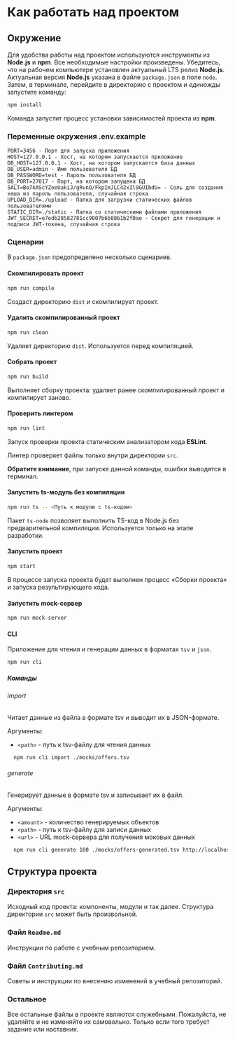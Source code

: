 # Как работать над проектом

## Окружение

Для удобства работы над проектом используются инструменты из **Node.js** и **npm**. Все необходимые настройки произведены. Убедитесь, что на рабочем компьютере установлен актуальный LTS релиз **Node.js**. Актуальная версия **Node.js** указана в файле `package.json` в поле `node`. Затем, в терминале, перейдите в директорию с проектом и _единожды_ запустите команду:

```bash
npm install
```

Команда запустит процесс установки зависимостей проекта из **npm**.

### Переменные окружения .env.example

```env
PORT=3456 - Порт для запуска приложения
HOST=127.0.0.1 - Хост, на котором запускается приложение
DB_HOST=127.0.0.1 - Хост, на котором запускается база данных
DB_USER=admin - Имя пользователя БД
DB_PASSWORD=test - Пароль пользователя БД
DB_PORT=27017 - Порт, на котором запущена БД
SALT=Bo7kAScYZoeUakiJ/gRvnO/FkpImJLC42xIl9GUIbdU= - Соль для создания хеша из пароль пользователя, случайная строка
UPLOAD_DIR=./upload - Папка для загрузки статических файлов пользователями
STATIC_DIR=./static - Папка со статическими файлами приложения
JWT_SECRET=e7edb28582781cc9007b6b8861b2f0ae - Секрет для генерации и подписи JWT-токена, случайная строка

```

### Сценарии

В `package.json` предопределено несколько сценариев.

#### Скомпилировать проект

```bash
npm run compile
```

Создаст директорию `dist` и скомпилирует проект.

#### Удалить скомпилированный проект

```bash
npm run clean
```

Удаляет директорию `dist`. Используется перед компиляцией.

#### Собрать проект

```bash
npm run build
```

Выполняет сборку проекта: удаляет ранее скомпилированный проект и компилирует заново.

#### Проверить линтером

```bash
npm run lint
```

Запуск проверки проекта статическим анализатором кода **ESLint**.

Линтер проверяет файлы только внутри директории `src`.

**Обратите внимание**, при запуске данной команды, ошибки выводятся в терминал.

#### Запустить ts-модуль без компиляции

```bash
npm run ts -- <Путь к модулю с ts-кодом>
```

Пакет `ts-node` позволяет выполнить TS-код в Node.js без предварительной компиляции. Используется только на этапе разработки.

#### Запустить проект

```bash
npm start
```

В процессе запуска проекта будет выполнен процесс «Сборки проекта» и запуска результирующего кода.

#### Запустить mock-сервер

```bash
npm run mock-server
```

#### CLI

Приложение для чтения и генерации данных в форматах `tsv` и `json`.

```bash
npm run cli
```

##### Команды

###### import

Читает данные из файла в формате tsv и выводит их в JSON-формате.

Аргументы:

- `<path>` - путь к tsv-файлу для чтения данных

```bash
  npm run cli import ./mocks/offers.tsv
```

###### generate

Генерирует данные в формате tsv и записывает их в файл.

Аргументы:

- `<amount>` - количество генерируемых объектов
- `<path>` - путь к tsv-файлу для записи данных
- `<url>` - URL mock-сервера для получения моковых данных

```bash
  npm run cli generate 100 ./mocks/offers-generated.tsv http://localhost:3377/api
```

## Структура проекта

### Директория `src`

Исходный код проекта: компоненты, модули и так далее. Структура директории `src` может быть произвольной.

### Файл `Readme.md`

Инструкции по работе с учебным репозиторием.

### Файл `Contributing.md`

Советы и инструкции по внесению изменений в учебный репозиторий.

### Остальное

Все остальные файлы в проекте являются служебными. Пожалуйста, не удаляйте и не изменяйте их самовольно. Только если того требует задание или наставник.
